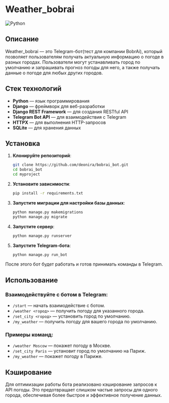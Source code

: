 # Weather_bobrai

![Python](https://img.shields.io/badge/python-3.8%2B-blue.svg)

## Описание

Weather_bobrai — это Telegram-бот(тест для компании BobrAi), который позволяет пользователям получать актуальную информацию о погоде в разных городах. Пользователи могут устанавливать город по умолчанию и запрашивать прогноз погоды для него, а также получать данные о погоде для любых других городов.

## Стек технологий

- **Python** — язык программирования
- **Django** — фреймворк для веб-разработки
- **Django REST Framework** — для создания RESTful API
- **Telegram Bot API** — для взаимодействия с Telegram
- **HTTPX** — для выполнения HTTP-запросов
- **SQLite** — для хранения данных

## Установка

1. **Клонируйте репозиторий**:

   ```bash
   git clone https://github.com/deonira/bobrai_bot.git
   cd bobrai_bot
   cd myproject
2. **Установите зависимости**:
   ```bash
   pip install -r requirements.txt
3. **Запустите миграции для настройки базы данных**:
   ```bash
   python manage.py makemigrations
   python manage.py migrate
4. **Запустите сервер**:
   ```bash
   python manage.py runserver
5. **Запустите Telegram-бота**:
    ```bash
    python manage.py run_bot
  После этого бот будет работать и готов принимать команды в Telegram.

## Использование

### Взаимодействуйте с ботом в Telegram:

- `/start` — начать взаимодействие с ботом.
- `/weather <город>` — получить погоду для указанного города.
- `/set_city <город>` — установить город по умолчанию.
- `/my_weather` — получить погоду для вашего города по умолчанию.

### Примеры команд:

- `/weather Moscow` — покажет погоду в Москве.
- `/set_city Paris` — установит город по умолчанию на Париж.
- `/my_weather` — покажет погоду в Париже.
   
## Кэширование

Для оптимизации работы бота реализовано кэширование запросов к API погоды. Это предотвращает слишком частые запросы для одного города, обеспечивая более быстрое и эффективное получение данных.
